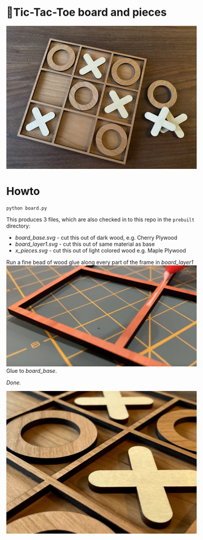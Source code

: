 # 👾Tic-Tac-Toe board and pieces

![Board](https://github.com/dps/lasercut/blob/master/tictactoe/imgs/tictactoe.jpg?raw=true "Board")

# Howto

```
python board.py
```

This produces 3 files, which are also checked in to this repo in the `prebuilt` directory:

 - *board_base.svg* - cut this out of dark wood, e.g. Cherry Plywood
 - *board_layer1.svg* - cut this out of same material as base
 - *x_pieces.svg* - cut this out of light colored wood e.g. Maple Plywood

Run a fine bead of wood glue along every part of the frame in *board_layer1*
![Glue](https://github.com/dps/lasercut/blob/master/tictactoe/imgs/glue.png?raw=true "Glue")
Glue to *board_base*.

*Done.*

![Done](https://github.com/dps/lasercut/blob/master/tictactoe/imgs/tictac.jpg?raw=true "Done")
